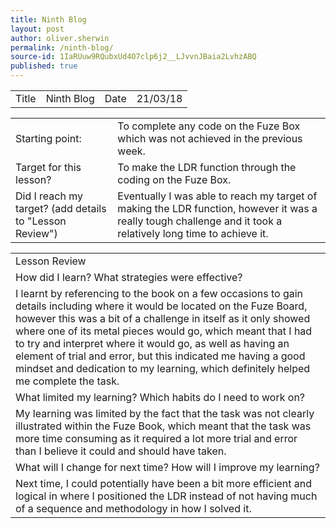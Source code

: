 ```yaml
---
title: Ninth Blog
layout: post
author: oliver.sherwin
permalink: /ninth-blog/
source-id: 1IaRUuw9RQubxUd4O7clp6j2__LJvvnJBaia2LvhzABQ
published: true
---
```

<table>
  <tr>
    <td>Title</td>
    <td>Ninth Blog</td>
    <td>Date</td>
    <td>21/03/18</td>
  </tr>
</table>


<table>
  <tr>
    <td>Starting point:</td>
    <td>To complete any code on the Fuze Box which was not achieved in the previous week.</td>
  </tr>
  <tr>
    <td>Target for this lesson?</td>
    <td>To make the LDR function through the coding on the Fuze Box.</td>
  </tr>
  <tr>
    <td>Did I reach my target?
(add details to "Lesson Review")</td>
    <td>Eventually I was able to reach my target of making the LDR function, however it was a really tough challenge and it took a relatively long time to achieve it.</td>
  </tr>
</table>


<table>
  <tr>
    <td>Lesson Review</td>
  </tr>
  <tr>
    <td>How did I learn? What strategies were effective?</td>
  </tr>
  <tr>
    <td>I learnt by referencing to the book on a few occasions to gain details including where it would be located on the Fuze Board, however this was a bit of a challenge in itself as it only showed where one of its metal pieces would go, which meant that I had to try and interpret where it would go, as well as having an element of trial and error, but this indicated me having a good mindset and dedication to my learning, which definitely helped me complete the task.</td>
  </tr>
  <tr>
    <td>What limited my learning? Which habits do I need to work on?</td>
  </tr>
  <tr>
    <td>My learning was limited by the fact that the task was not clearly illustrated within the Fuze Book, which meant that the task was more time consuming as it required a lot more trial and error than I believe it could and should have taken.</td>
  </tr>
  <tr>
    <td>What will I change for next time? How will I improve my learning?</td>
  </tr>
  <tr>
    <td>Next time, I could potentially have been a bit more efficient and logical in where I positioned the LDR instead of not having much of a sequence and methodology in how I solved it.</td>
  </tr>
</table>



